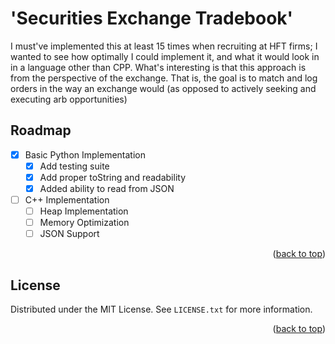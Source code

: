 <!-- ROADMAP -->
# 'Securities Exchange Tradebook'
I must've implemented this at least 15 times when recruiting at HFT firms; I wanted to see how optimally I could implement it, and what it would look in in a language other than CPP. What's interesting is that this approach is from the perspective of the exchange. That is, the goal is to match and log orders in the way an exchange would (as opposed to actively seeking and executing arb opportunities)

## Roadmap
- [x] Basic Python Implementation
  - [X] Add testing suite
  - [X] Add proper toString and readability
  - [X] Added ability to read from JSON
- [ ] C++ Implementation
  - [ ] Heap Implementation
  - [ ] Memory Optimization
  - [ ] JSON Support

<p align="right">(<a href="#readme-top">back to top</a>)</p>

<!-- LICENSE -->
## License

Distributed under the MIT License. See `LICENSE.txt` for more information.

<p align="right">(<a href="#readme-top">back to top</a>)</p>

